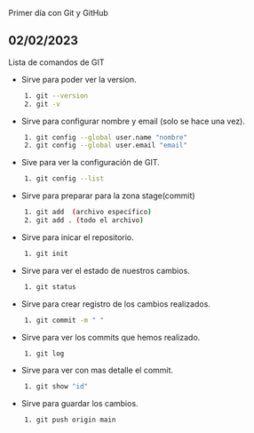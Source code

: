  Primer día con Git y GitHub
## 02/02/2023

Lista de comandos de GIT

* Sirve para poder ver la version.

```bash
    1. git --version 
    2. git -v 
``` 

* Sirve para configurar nombre y email (solo se hace una vez).

```bash
    1. git config --global user.name "nombre"
    2. git config --global user.email "email"
```

* Sive para ver la configuración de GIT.

```bash
    1. git config --list
```
* Sirve para preparar para la zona stage(commit)
```bash
    1. git add  (archivo específico)  
    2. git add . (todo el archivo)
```
* Sirve para inicar el repositorio.

```bash
    1. git init   
```
* Sirve para ver el estado de nuestros cambios.

```bash
    1. git status   
```
* Sirve para crear registro de los cambios realizados.

```bash
    1. git commit -m " "
```

* Sirve para ver los commits que hemos realizado.

```bash
    1. git log
```
* Sirve para ver con mas detalle el commit.

```bash
    1. git show "id"
```

* Sirve para guardar los cambios.

```bash
    1. git push origin main
```


